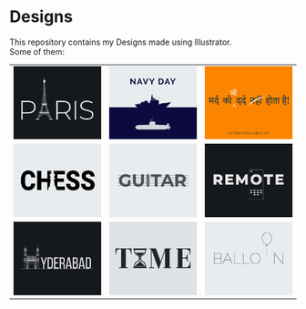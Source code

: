 # Designs
This repository contains my Designs made using Illustrator.<br>
Some of them:<br>
<table>
<tr><td><img src="./2020-12/png/18.12.2020.png"></td><td><img src="./2020-12/png/04.12.2020.png"></td><td><img src="./2020-11/png/19.11.2020.png"></td></tr>
<tr><td><img src="./2020-11/png/20.11.2020.png"></td><td><img src="./2020-12/png/02.12.2020.png"></td><td><img src="./2020-12/png/08.12.2020.png"></td></tr>
<tr><td><img src="./2020-12/png/20.12.2020.png"></td><td><img src="./2020-11/png/16.11.2020.png"></td><td><img src="./2020-11/png/22.11.2020.png"></td></tr>
</table>

